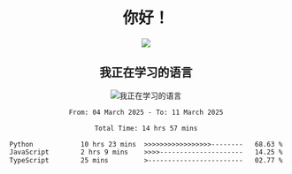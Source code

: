 <div align="center">
<h1>你好！</h1>
  
<a href="https://github.com/ikun0014">
    <img align="center" src="https://github-readme-stats-sigma-five.vercel.app/api?username=ikun0014&include_all_commits=true&show_icons=true&count_private=true&locale=cn&bg_color=0,EC6C6C,FFD479,FFFC79,73FA79,73FDFF,D783FF" />
  </a>
</div>

<div align="center">
<h2>我正在学习的语言</h2>
  
![我正在学习的语言](https://skillicons.dev/icons?i=python,nodejs,vue,html,dart)

</div>

<div align="center">
<!--START_SECTION:waka-->

```txt
From: 04 March 2025 - To: 11 March 2025

Total Time: 14 hrs 57 mins

Python            10 hrs 23 mins  >>>>>>>>>>>>>>>>>--------   68.63 %
JavaScript        2 hrs 9 mins    >>>>---------------------   14.25 %
TypeScript        25 mins         >------------------------   02.77 %
```

<!--END_SECTION:waka-->

</div>

